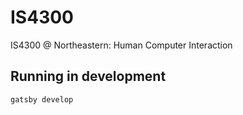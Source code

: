 # IS4300
IS4300 @ Northeastern: Human Computer Interaction

## Running in development
`gatsby develop`
